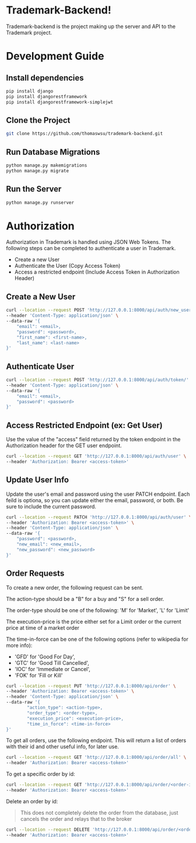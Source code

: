 # Trademark-Backend!

Trademark-backend is the project making up the server and API to the Trademark project.

# Development Guide

## Install dependencies

```bash
pip install django
pip install djangorestframework
pip install djangorestframework-simplejwt
```

## Clone the Project

```bash
git clone https://github.com/thomaswsu/trademark-backend.git
```

## Run Database Migrations

```bash
python manage.py makemigrations
python manage.py migrate
```

## Run the Server

```bash
python manage.py runserver
```

# Authorization

Authorization in Trademark is handled using JSON Web Tokens. The following steps can be completed to authenticate a user in Trademark.

- Create a new User
- Authenticate the User (Copy Access Token)
- Access a restricted endpoint (Include Access Token in  Authorization Header)

## Create a New User
```bash
curl --location --request POST 'http://127.0.0.1:8000/api/auth/new_user' \
--header 'Content-Type: application/json' \
--data-raw '{
	"email": <email>,
	"password": <password>,
	"first_name": <first-name>,
	"last_name": <last-name>
}'
```

## Authenticate User

```bash
curl --location --request POST 'http://127.0.0.1:8000/api/auth/token/' \
--header 'Content-Type: application/json' \
--data-raw '{
	"email": <email>,
	"password": <password>
}'
```

## Access Restricted Endpoint (ex: Get User)

Use the value of the "access" field returned by the token endpoint in the Authorization header for the GET user endpoint.

```bash
curl --location --request GET 'http://127.0.0.1:8000/api/auth/user' \
--header 'Authorization: Bearer <access-token>'
```

## Update User Info

Update the user's email and password using the user PATCH endpoint. Each feild is optiona,
so you can update either the email, password, or both. Be sure to include the current password.

```bash
curl --location --request PATCH 'http://127.0.0.1:8000/api/auth/user' \
--header 'Authorization: Bearer <access-token>' \
--header 'Content-Type: application/json' \
--data-raw '{
	"password": <password>,
	"new_email": <new_email>,
	"new_password": <new_password>
}'
```

## Order Requests

To create a new order, the following request can be sent.

The action-type should be a "B" for a buy and "S" for a sell order.

The order-type should be one of the following: 'M' for 'Market', 'L' for 'Limit'

The execution-price is the price either set for a Limit order or the current price at time of a market order

The time-in-force can be one of the following options (refer to wikipedia for more info):
- 'GFD' for 'Good For Day',
- 'GTC' for 'Good Till Cancelled',
- 'IOC' for 'Immediate or Cancel',
- 'FOK' for 'Fill or Kill'

```bash
curl --location --request PUT 'http://127.0.0.1:8000/api/order' \     
--header 'Authorization: Bearer <access-token>' \
--header 'Content-Type: application/json' \
--data-raw '{
        "action_type": <action-type>,
		"order_type": <order-type>,
		"execution_price": <execution-price>,
		"time_in_force": <time-in-force>
}'
```

To get all orders, use the following endpoint. This will return a list of orders with their id and other useful info, for later use.
```bash
curl --location --request GET 'http://127.0.0.1:8000/api/order/all' \
--header 'Authorization: Bearer <access-token>'
```

To get a specific order by id:
```bash
curl --location --request GET 'http://127.0.0.1:8000/api/order/<order-id>' \
--header 'Authorization: Bearer <access-token>'
```

Delete an order by id:

> This does not completely delete the order from the database, just cancels the order and relays that to the broker

```bash
curl --location --request DELETE 'http://127.0.0.1:8000/api/order/<order-id>' \
--header 'Authorization: Bearer <access-token>'
```

